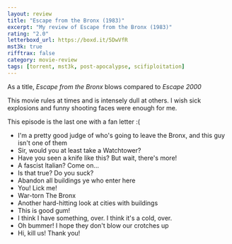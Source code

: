 ```yaml
---
layout: review
title: "Escape from the Bronx (1983)"
excerpt: "My review of Escape from the Bronx (1983)"
rating: "2.0"
letterboxd_url: https://boxd.it/5DwVfR
mst3k: true
rifftrax: false
category: movie-review
tags: [torrent, mst3k, post-apocalypse, scifiploitation]
---
```


As a title, <i>Escape from the Bronx</i> blows compared to <i>Escape 2000</i>

This movie rules at times and is intensely dull at others. I wish sick explosions and funny shooting faces were enough for me.

This episode is the last one with a fan letter :(

- I'm a pretty good judge of who's going to leave the Bronx, and this guy isn't one of them
- Sir, would you at least take a Watchtower?
- Have you seen a knife like this? But wait, there's more!
- A fascist Italian? Come on...
- Is that true? Do you suck?
- Abandon all buildings ye who enter here
- You! Lick me!
- War-torn The Bronx
- Another hard-hitting look at cities with buildings
- This is good gum!
- I think I have something, over. I think it's a cold, over.
- Oh bummer! I hope they don't blow our crotches up
- Hi, kill us! Thank you!
